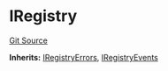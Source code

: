 # IRegistry
[Git Source](https://github.com/zeta-chain/protocol-contracts/blob/main/v2/contracts/evm/interfaces/IRegistry.sol)

**Inherits:**
[IRegistryErrors](/contracts/evm/interfaces/IRegistry.sol/interface.IRegistryErrors.md), [IRegistryEvents](/contracts/evm/interfaces/IRegistry.sol/interface.IRegistryEvents.md)


